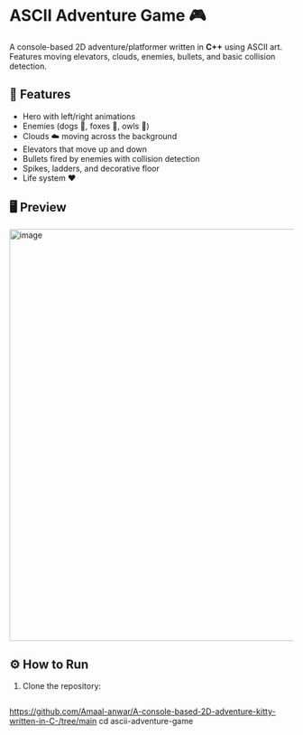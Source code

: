 # ASCII Adventure Game 🎮

A console-based 2D adventure/platformer written in **C++** using ASCII art.  
Features moving elevators, clouds, enemies, bullets, and basic collision detection.  

## 🚀 Features
- Hero with left/right animations  
- Enemies (dogs 🐶, foxes 🦊, owls 🦉)  
- Clouds ☁️ moving across the background  
- Elevators that move up and down  
- Bullets fired by enemies with collision detection  
- Spikes, ladders, and decorative floor  
- Life system ❤️  

## 🖥️ Preview
<img width="1101" height="729" alt="image" src="https://github.com/user-attachments/assets/5f4f131d-04d3-443e-b6e6-f04d2e3bb635" />


## ⚙️ How to Run
1. Clone the repository:
   ```bash
 https://github.com/Amaal-anwar/A-console-based-2D-adventure-kitty-written-in-C-/tree/main
   cd ascii-adventure-game

